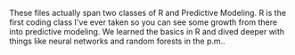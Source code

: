 These files actually span two classes of R and Predictive Modeling. R is the first coding class I've ever taken so you can see some growth from there into predictive modeling. We learned the basics in R and dived deeper with things like neural networks and random forests in the p.m..
